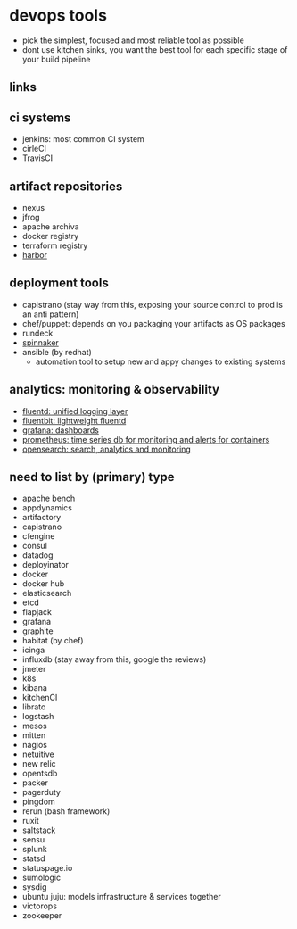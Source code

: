 # devops tools

- pick the simplest, focused and most reliable tool as possible
- dont use kitchen sinks, you want the best tool for each specific stage of your build pipeline

## links

## ci systems

- jenkins: most common CI system
- cirleCI
- TravisCI

## artifact repositories

- nexus
- jfrog
- apache archiva
- docker registry
- terraform registry
- [harbor](https://goharbor.io/)

## deployment tools

- capistrano (stay way from this, exposing your source control to prod is an anti pattern)
- chef/puppet: depends on you packaging your artifacts as OS packages
- rundeck
- [spinnaker](https://spinnaker.io/)
- ansible (by redhat)
  - automation tool to setup new and appy changes to existing systems

## analytics: monitoring & observability

- [fluentd: unified logging layer](https://www.fluentd.org/)
- [fluentbit: lightweight fluentd](https://fluentbit.io/)
- [grafana: dashboards](https://grafana.com/)
- [prometheus: time series db for monitoring and alerts for containers](https://prometheus.io/)
- [opensearch: search, analytics and monitoring](https://opensearch.org/)

## need to list by (primary) type

- apache bench
- appdynamics
- artifactory
- capistrano
- cfengine
- consul
- datadog
- deployinator
- docker
- docker hub
- elasticsearch
- etcd
- flapjack
- grafana
- graphite
- habitat (by chef)
- icinga
- influxdb (stay away from this, google the reviews)
- jmeter
- k8s
- kibana
- kitchenCI
- librato
- logstash
- mesos
- mitten
- nagios
- netuitive
- new relic
- opentsdb
- packer
- pagerduty
- pingdom
- rerun (bash framework)
- ruxit
- saltstack
- sensu
- splunk
- statsd
- statuspage.io
- sumologic
- sysdig
- ubuntu juju: models infrastructure & services together
- victorops
- zookeeper
